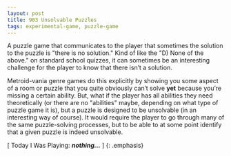 ```yaml
---
layout: post
title: 903 Unsolvable Puzzles
tags: experimental-game, puzzle-game
---
```

A puzzle game that communicates to the player that sometimes the solution to the puzzle is "there is no solution."  Kind of like the "D) None of the above." on standard school quizzes, it can sometimes be an interesting challenge for the player to know that there isn’t a solution.

Metroid-vania genre games do this explicitly by showing you some aspect of a room or puzzle that you quite obviously can’t solve **yet** because you’re missing a certain ability. But, what if the player has all abilities they need theoretically (or there are no "abilities" maybe, depending on what type of puzzle game it is), but a puzzle is designed to be unsolvable (in an interesting way of course). It would require the player to go through many of the same puzzle-solving processes, but to be able to at some point identify that a given puzzle is indeed unsolvable.

[ Today I Was Playing: ***nothing...*** ]
{: .emphasis}
